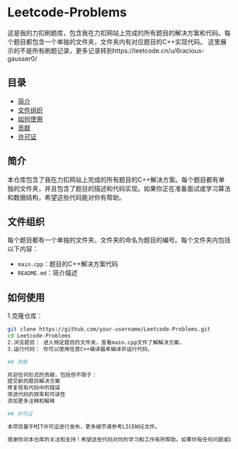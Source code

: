 # Leetcode-Problems

这是我的力扣刷题库，包含我在力扣网站上完成的所有题目的解决方案和代码。每个题目都包含一个单独的文件夹，文件夹内有对应题目的C++实现代码。
这里展示的不是所有刷题记录，更多记录转到https://leetcode.cn/u/6racious-gausser0/

## 目录

- [简介](#简介)
- [文件组织](#文件组织)
- [如何使用](#如何使用)
- [贡献](#贡献)
- [许可证](#许可证)

## 简介

本仓库包含了我在力扣网站上完成的所有题目的C++解决方案。每个题目都有单独的文件夹，并且包含了题目的描述和代码实现。如果你正在准备面试或学习算法和数据结构，希望这些代码能对你有帮助。

## 文件组织

每个题目都有一个单独的文件夹，文件夹的命名为题目的编号。每个文件夹内包括以下内容：
- `main.cpp`：题目的C++解决方案代码
- `README.md`：简介描述

## 如何使用

1.克隆仓库：
   ```sh
   git clone https://github.com/your-username/Leetcode-Problems.git
   cd Leetcode-Problems
2.浏览题目： 进入特定题目的文件夹，查看main.cpp文件了解解决方案。
3.运行代码： 你可以使用任意C++编译器来编译并运行代码。

## 贡献

欢迎任何形式的贡献，包括但不限于：
提交新的题目解决方案
修复现有代码中的错误
改进代码的效率和可读性
添加更多注释和解释

## 许可证

本项目基于MIT许可证进行发布，更多细节请参考LICENSE文件。

感谢你对本仓库的关注和支持！希望这些代码对你的学习和工作有所帮助。如果你有任何问题或建议，请随时联系我。
